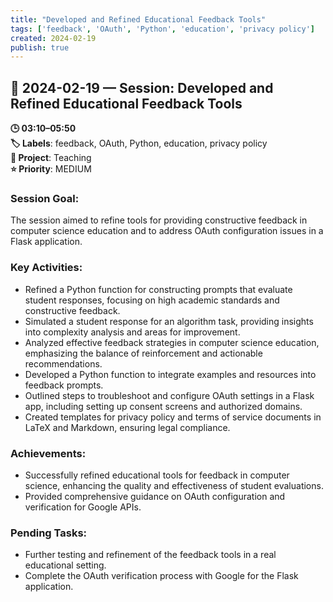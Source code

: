```yaml
---
title: "Developed and Refined Educational Feedback Tools"
tags: ['feedback', 'OAuth', 'Python', 'education', 'privacy policy']
created: 2024-02-19
publish: true
---
```


## 📅 2024-02-19 — Session: Developed and Refined Educational Feedback Tools

**🕒 03:10–05:50**  
**🏷️ Labels**: feedback, OAuth, Python, education, privacy policy  
**📂 Project**: Teaching  
**⭐ Priority**: MEDIUM  


### Session Goal:
The session aimed to refine tools for providing constructive feedback in computer science education and to address OAuth configuration issues in a Flask application.

### Key Activities:
- Refined a Python function for constructing prompts that evaluate student responses, focusing on high academic standards and constructive feedback.
- Simulated a student response for an algorithm task, providing insights into complexity analysis and areas for improvement.
- Analyzed effective feedback strategies in computer science education, emphasizing the balance of reinforcement and actionable recommendations.
- Developed a Python function to integrate examples and resources into feedback prompts.
- Outlined steps to troubleshoot and configure OAuth settings in a Flask app, including setting up consent screens and authorized domains.
- Created templates for privacy policy and terms of service documents in LaTeX and Markdown, ensuring legal compliance.

### Achievements:
- Successfully refined educational tools for feedback in computer science, enhancing the quality and effectiveness of student evaluations.
- Provided comprehensive guidance on OAuth configuration and verification for Google APIs.

### Pending Tasks:
- Further testing and refinement of the feedback tools in a real educational setting.
- Complete the OAuth verification process with Google for the Flask application.
